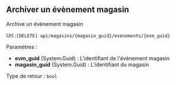## <span id='archiver'>Archiver un évènement magasin</span>

Archive un évènement magasin

Url :`[DELETE] api/magasins/{magasin_guid}/evenements/{evm_guid}`

Paramètres : 

- **evm_guid** (System.Guid) : L'identifiant de l'évènement magasin
- **magasin_guid** (System.Guid) : L'identifiant du magasin

Type de retour : `bool`

